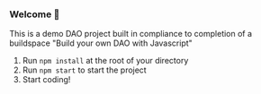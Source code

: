 
### **Welcome 👋**
This is a demo DAO project built in compliance to completion of a buildspace "Build your own DAO with Javascript"

1. Run `npm install` at the root of your directory
2. Run `npm start` to start the project
3. Start coding!

